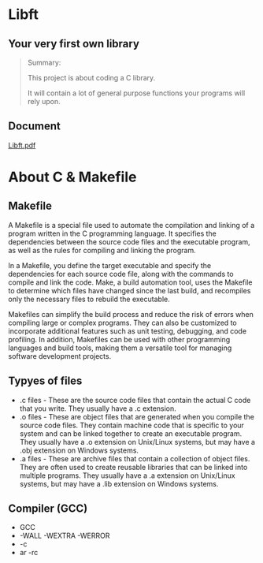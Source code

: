 # Libft

## Your very first own library

> Summary:
>
> This project is about coding a C library.
> 
> It will contain a lot of general purpose functions your programs will rely upon.

## Document
[Libft.pdf](https://github.com/leandroballa/42AdelaideSchool/blob/main/Libft/Libft.pdf)

# About C & Makefile

## Makefile

A Makefile is a special file used to automate the compilation and linking of a program written in the C programming language. It specifies the dependencies between the source code files and the executable program, as well as the rules for compiling and linking the program.

In a Makefile, you define the target executable and specify the dependencies for each source code file, along with the commands to compile and link the code. Make, a build automation tool, uses the Makefile to determine which files have changed since the last build, and recompiles only the necessary files to rebuild the executable.

Makefiles can simplify the build process and reduce the risk of errors when compiling large or complex programs. They can also be customized to incorporate additional features such as unit testing, debugging, and code profiling. In addition, Makefiles can be used with other programming languages and build tools, making them a versatile tool for managing software development projects.
  
## Typyes of files
* .c files - These are the source code files that contain the actual C code that you write. They usually have a .c extension.
* .o files - These are object files that are generated when you compile the source code files. They contain machine code that is specific to your system and can be linked together to create an executable program. They usually have a .o extension on Unix/Linux systems, but may have a .obj extension on Windows systems.
* .a files - These are archive files that contain a collection of object files. They are often used to create reusable libraries that can be linked into multiple programs. They usually have a .a extension on Unix/Linux systems, but may have a .lib extension on Windows systems.

## Compiler (GCC)
* GCC
* -WALL -WEXTRA -WERROR
* -c
* ar -rc
